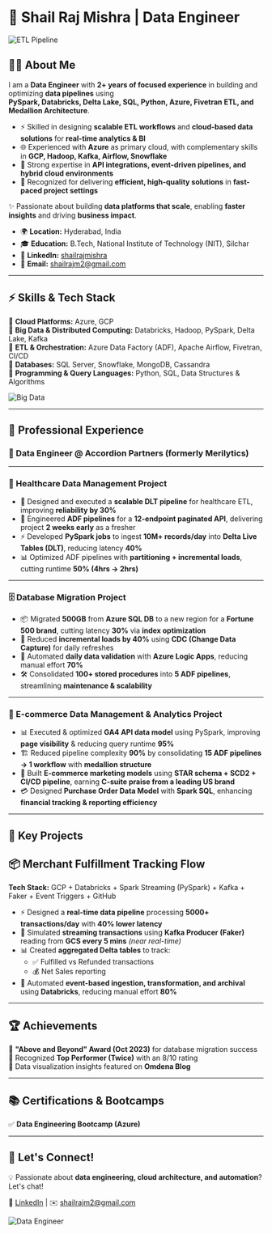 # 🚀 Shail Raj Mishra | Data Engineer 

![ETL Pipeline](https://media.giphy.com/media/ZVik7pBtu9dNS/giphy.gif)  
## 👨‍💻 About Me  

I am a **Data Engineer** with **2+ years of focused experience** in building and optimizing **data pipelines** using  
**PySpark, Databricks, Delta Lake, SQL, Python, Azure, Fivetran ETL, and Medallion Architecture**.  

- ⚡ Skilled in designing **scalable ETL workflows** and **cloud-based data solutions** for **real-time analytics & BI**  
- 🌐 Experienced with **Azure** as primary cloud, with complementary skills in **GCP, Hadoop, Kafka, Airflow, Snowflake**  
- 🔄 Strong expertise in **API integrations, event-driven pipelines, and hybrid cloud environments**  
- 🚀 Recognized for delivering **efficient, high-quality solutions** in **fast-paced project settings**  

✨ Passionate about building **data platforms that scale**, enabling **faster insights** and driving **business impact**.  

- 🌍 **Location:** Hyderabad, India  
- 🎓 **Education:** B.Tech, National Institute of Technology (NIT), Silchar 
- 🔗 **LinkedIn:** [shailrajmishra](https://www.linkedin.com/in/shailrajmishra)  
- 📧 **Email:** shailrajm2@gmail.com  

---

## ⚡ Skills & Tech Stack

🔹 **Cloud Platforms:** Azure, GCP  
🔹 **Big Data & Distributed Computing:** Databricks, Hadoop, PySpark, Delta Lake, Kafka  
🔹 **ETL & Orchestration:** Azure Data Factory (ADF), Apache Airflow, Fivetran, CI/CD  
🔹 **Databases:** SQL Server, Snowflake, MongoDB, Cassandra  
🔹 **Programming & Query Languages:** Python, SQL, Data Structures & Algorithms   

![Big Data](https://media.giphy.com/media/L1R1tvI9svkIWwpVYr/giphy.gif)  

---

## 💼 Professional Experience

### 📌 Data Engineer @ Accordion Partners (formerly Merilytics)  
---

### 🏥 Healthcare Data Management Project  
- 🚀 Designed and executed a **scalable DLT pipeline** for healthcare ETL, improving **reliability by 30%**  
- 🔗 Engineered **ADF pipelines** for a **12-endpoint paginated API**, delivering project **2 weeks early** as a fresher  
- ⚡ Developed **PySpark jobs** to ingest **10M+ records/day** into **Delta Live Tables (DLT)**, reducing latency **40%**  
- 📊 Optimized ADF pipelines with **partitioning + incremental loads**, cutting runtime **50% (4hrs → 2hrs)**  

---

### 🗄️ Database Migration Project  
- 📦 Migrated **500GB** from **Azure SQL DB** to a new region for a **Fortune 500 brand**, cutting latency **30%** via **index optimization**  
- 🔄 Reduced **incremental loads by 40%** using **CDC (Change Data Capture)** for daily refreshes  
- 🤖 Automated **daily data validation** with **Azure Logic Apps**, reducing manual effort **70%**  
- 🛠️ Consolidated **100+ stored procedures** into **5 ADF pipelines**, streamlining **maintenance & scalability**  

---

### 🛒 E-commerce Data Management & Analytics Project  
- 📊 Executed & optimized **GA4 API data model** using PySpark, improving **page visibility** & reducing query runtime **95%**  
- 🏗️ Reduced pipeline complexity **90%** by consolidating **15 ADF pipelines → 1 workflow** with **medallion structure**  
- 🎯 Built **E-commerce marketing models** using **STAR schema + SCD2 + CI/CD pipeline**, earning **C-suite praise from a leading US brand**  
- 💳 Designed **Purchase Order Data Model** with **Spark SQL**, enhancing **financial tracking & reporting efficiency**  

---

## 🚀 Key Projects

## 📦 Merchant Fulfillment Tracking Flow  

**Tech Stack:** GCP + Databricks + Spark Streaming (PySpark) + Kafka + Faker + Event Triggers + GitHub  

- ⚡ Designed a **real-time data pipeline** processing **5000+ transactions/day** with **40% lower latency**  
- 🔄 Simulated **streaming transactions** using **Kafka Producer (Faker)** reading from **GCS every 5 mins** *(near real-time)*  
- 📊 Created **aggregated Delta tables** to track:  
  - ✅ Fulfilled vs Refunded transactions  
  - 💰 Net Sales reporting  
- 🤖 Automated **event-based ingestion, transformation, and archival** using **Databricks**, reducing manual effort **80%**  


---

## 🏆 Achievements

🏅 **"Above and Beyond" Award (Oct 2023)** for database migration success  
🏅 Recognized **Top Performer (Twice)** with an 8/10 rating  
🏅 Data visualization insights featured on **Omdena Blog**  

---

## 📚 Certifications & Bootcamps

✅ **Data Engineering Bootcamp (Azure)**  

---

## 📢 Let's Connect!

💡 Passionate about **data engineering, cloud architecture, and automation**? Let's chat!  

🔗 [LinkedIn](https://www.linkedin.com/in/shailrajmishra) | ✉️ shailrajm2@gmail.com  

![Data Engineer](https://media1.giphy.com/media/v1.Y2lkPTc5MGI3NjExeWttdG1nOGo2YzBpdmtrOTMzN3VhOTZtZ2tzc2tod3AzajNma3VociZlcD12MV9pbnRlcm5hbF9naWZfYnlfaWQmY3Q9Zw/lbcLMX9B6sTsGjUmS3/giphy.gif)  

